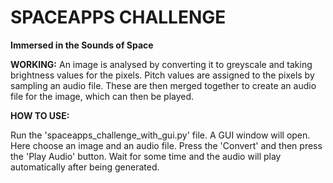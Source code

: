 






# SPACEAPPS CHALLENGE
**Immersed in the Sounds of Space**

**WORKING:**
An image is analysed by converting it to greyscale and taking brightness values for the pixels. Pitch values are assigned to the pixels by sampling an audio file. These are then merged together to create an audio file for the image, which can then be played.

**HOW TO USE:**

Run the 'spaceapps_challenge_with_gui.py' file. 
A GUI window will open.
Here choose an image and an audio file.
Press the 'Convert' and then press the 'Play Audio' button.
Wait for some time and the audio will play automatically after being generated.
